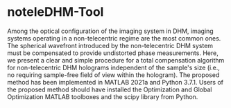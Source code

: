 # noteleDHM-Tool

Among the optical configuration of the imaging system in DHM, imaging systems operating in a non-telecentric regime are the most common ones. The spherical wavefront introduced by the non-telecentric DHM system must be compensated to provide undistorted phase measurements. Here, we present a clear and simple procedure for a total compensation algorithm for non-telecentric DHM holograms independent of the sample's size (i.e., no requiring sample-free field of view within the hologram). The proposed method has been implemented in MATLAB 2021a and Python 3.7.1. Users of the proposed method should have installed the Optimization and Global Optimization MATLAB toolboxes and the scipy library from Python.
